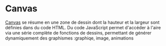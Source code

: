 # Canvas
[Canvas](https://developer.mozilla.org/en-US/docs/Web/HTML/Element/canvas) se résume en une zone de dessin dont la hauteur et la largeur sont définies dans du code HTML. Du code JavaScript permet d'accéder à l'aire via une série complète de fonctions de dessins, permettant de générer dynamiquement des graphismes :graphiqe, image, animations
